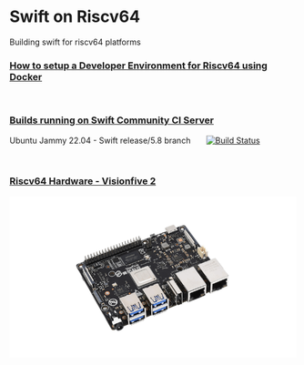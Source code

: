 # Swift on Riscv64

Building swift for riscv64 platforms

### [How to setup a Developer Environment for Riscv64 using Docker](/docs/riscv64-dev-env/Building%20a%20Developer%20Environment%20for%20Riscv64.md)

<br/>

### [Builds running on Swift Community CI Server](https://ci.swiftlang.xyz/view/release-5.8/)

Ubuntu Jammy 22.04 - Swift release/5.8 branch &nbsp;&nbsp;&nbsp;&nbsp;&nbsp;&nbsp;[![Build Status](https://ci.swiftlang.xyz/job/swift-5.8-ubuntu-jammy-riscv64/badge/icon)](https://ci.swiftlang.xyz/job/swift-5.8-ubuntu-jammy-riscv64/)

<br/>

### [Riscv64 Hardware - Visionfive 2](visionfive-2/README.md)

![](visionfive-2/images/visionfive2-800.png)
